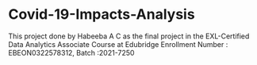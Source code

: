 # Covid-19-Impacts-Analysis
This project done by Habeeba A C as the final project in the EXL-Certified Data Analytics Associate Course at Edubridge
Enrollment Number : EBEON0322578312, Batch :2021-7250
